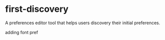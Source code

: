 # first-discovery
A preferences editor tool that helps users discovery their initial preferences.

adding font pref
